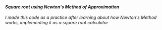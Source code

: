 #### ***Square root using Newton's Method of Approximation***

*I made this code as a practice after learning about how Newton's Method works, implementing it as a square root calculator*
